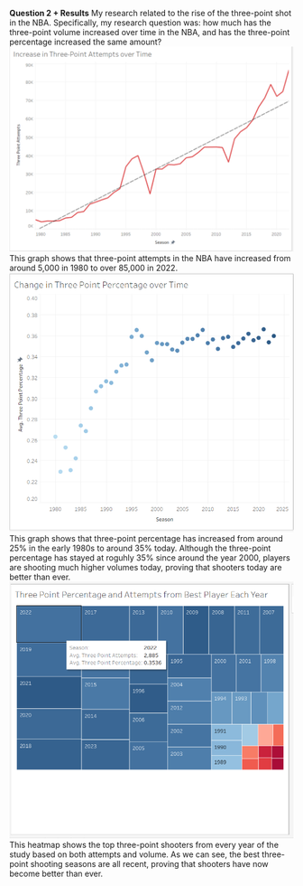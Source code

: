 **Question 2 + Results**
My research related to the rise of the three-point shot in the NBA. Specifically, my research question was: how much has the three-point volume increased over time in the NBA, and has the three-point percentage increased the same amount? 
![Graph1](images/Graph1.png)
This graph shows that three-point attempts in the NBA have increased from around 5,000 in 1980 to over 85,000 in 2022.
![Graph2](images/Graph2.png)
This graph shows that three-point percentage has increased from around 25% in the early 1980s to around 35% today. Although the three-point percentage has stayed at roguhly 35% since around the year 2000, players are shooting much higher volumes today, proving that shooters today are better than ever.
![Graph3](images/Graph3.png)
This heatmap shows the top three-point shooters from every year of the study based on both attempts and volume. As we can see, the best three-point shooting seasons are all recent, proving that shooters have now become better than ever.